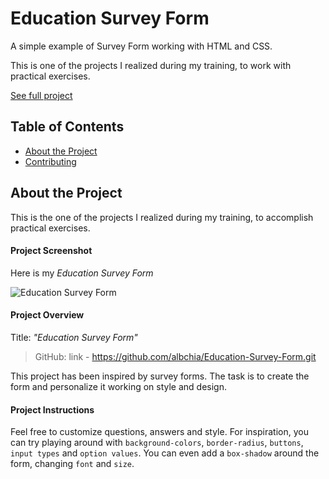 # Education Survey Form

A simple example of Survey Form working with HTML and CSS.

This is one of the projects I realized during my training, to work with practical exercises.

[See full project](https://albchia.github.io/Education-Survey-Form/)

## Table of Contents
- [About the Project](#About-the-Project)
- [Contributing](#Contributing)

## About the Project
This is the one of the projects I realized during my training, to accomplish practical exercises.

#### Project Screenshot
Here is my _Education Survey Form_

![Education Survey Form](https://user-images.githubusercontent.com/70691672/98252395-29a3bd80-1f7a-11eb-8bda-1f7f0ec73616.PNG)

#### Project Overview
Title: _"Education Survey Form"_

> GitHub: link - https://github.com/albchia/Education-Survey-Form.git

This project has been inspired by survey forms. The task is to create the form and personalize it working on style and design.

#### Project Instructions
Feel free to customize questions, answers and style.
For inspiration, you can try playing around with `background-colors`, `border-radius`, `buttons`, `input types` and `option values`. 
You can even add a `box-shadow` around the form, changing `font` and `size`.

